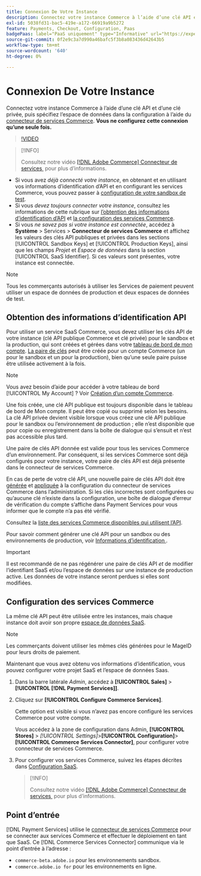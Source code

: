 ```yaml
---
title: Connexion De Votre Instance
description: Connectez votre instance Commerce à l’aide d’une clé API et d’une clé privée, puis spécifiez l’espace de données dans la configuration.
exl-id: 5038fd31-bac5-419e-a172-66919a9b5272
feature: Payments, Checkout, Configuration, Paas
badgePaas: label="PaaS uniquement" type="Informative" url="https://experienceleague.adobe.com/fr/docs/commerce/user-guides/product-solutions" tooltip="S’applique uniquement aux projets Adobe Commerce on Cloud (infrastructure PaaS gérée par Adobe) et aux projets On-premise."
source-git-commit: 0f2e9c3a7d990a46bafc5f3b8a083436d42643b5
workflow-type: tm+mt
source-wordcount: '640'
ht-degree: 0%

---
```



# Connexion De Votre Instance

Connectez votre instance Commerce à l’aide d’une clé API et d’une clé privée, puis spécifiez l’espace de données dans la configuration à l’aide du [connecteur de services Commerce](https://experienceleague.adobe.com/docs/commerce-merchant-services/user-guides/saas.html?lang=fr). **Vous ne configurez cette connexion qu’une seule fois.**

>[!VIDEO](https://video.tv.adobe.com/v/3448019?captions=fre_fr)

>[!INFO]
>
> Consultez notre vidéo [[!DNL Adobe Commerce]  Connecteur de services &#x200B;](https://experienceleague.adobe.com/docs/commerce-learn/tutorials/admin/adobe-commerce-services/configure-adobe-commerce-services-connector.html?lang=fr) pour plus d’informations.

* Si vous avez *déjà connecté votre instance*, en obtenant et en utilisant vos informations d’identification d’API et en configurant les services Commerce, vous pouvez passer à [configuration de votre sandbox de test](https://experienceleague.adobe.com/docs/commerce-merchant-services/payment-services/get-started/sandbox.html?lang=fr).
* Si vous *devez toujours connecter votre instance*, consultez les informations de cette rubrique sur [l’obtention des informations d’identification d’API](#obtain-api-credentials) et [la configuration des services Commerce](#configure-commerce-services).
* Si vous *ne savez pas si votre instance est connectée*, accédez à **Système** > Services > **Connecteur de services Commerce** et affichez les valeurs des clés API publiques et privées dans les sections [!UICONTROL Sandbox Keys] et [!UICONTROL Production Keys], ainsi que les champs *Projet* et *Espace de données* dans la section [!UICONTROL SaaS Identifier]. Si ces valeurs sont présentes, votre instance est connectée.

>[!NOTE]
>
>Tous les commerçants autorisés à utiliser les Services de paiement peuvent utiliser un espace de données de production et deux espaces de données de test.

## Obtention des informations d’identification API

Pour utiliser un service SaaS Commerce, vous devez utiliser les clés API de votre instance (clé API publique Commerce et clé privée) pour le sandbox et la production, qui sont créées et gérées dans votre [tableau de bord de mon compte](https://account.magento.com/customer/account/login). [La paire de clés](https://experienceleague.adobe.com/fr/docs/commerce-admin/config/services/saas) peut être créée pour un compte Commerce (un pour le sandbox et un pour la production), bien qu’une seule paire puisse être utilisée activement à la fois.

>[!NOTE]
>
>Vous avez besoin d’aide pour accéder à votre tableau de bord [!UICONTROL My Account] ? Voir [Création d’un compte Commerce](https://experienceleague.adobe.com/fr/docs/commerce-admin/start/commerce-account/commerce-account-create).

Une fois créée, une clé API publique est toujours disponible dans le tableau de bord de Mon compte. Il peut être copié ou supprimé selon les besoins. La clé API privée devient visible lorsque vous créez une clé API publique pour le sandbox ou l’environnement de production ; elle n’est disponible que pour copie ou enregistrement dans la boîte de dialogue qui s’ensuit et n’est pas accessible plus tard.

Une paire de clés API donnée est valide pour tous les services Commerce d’un environnement. Par conséquent, si les services Commerce sont déjà configurés pour votre instance, votre paire de clés API est déjà présente dans le connecteur de services Commerce.

En cas de perte de votre clé API, une nouvelle paire de clés API doit être [générée](https://experienceleague.adobe.com/docs/commerce-merchant-services/payment-services/get-started/connect.html?lang=fr#generate-an-api-key-and-private-key) et [appliquée](https://experienceleague.adobe.com/docs/commerce-merchant-services/payment-services/get-started/connect.html?lang=fr#configure-saas-project) à la configuration du connecteur de services Commerce dans l’administration. Si les clés incorrectes sont configurées ou qu’aucune clé n’existe dans la configuration, une boîte de dialogue d’erreur de vérification du compte s’affiche dans Payment Services pour vous informer que le compte n’a pas été vérifié.

Consultez la [liste des services Commerce disponibles qui utilisent l’API](https://experienceleague.adobe.com/fr/docs/commerce-merchant-services/user-guides/integration-services/saas#availableservices).

Pour savoir comment générer une clé API pour un sandbox ou des environnements de production, voir [&#x200B; Informations d’identification &#x200B;](https://experienceleague.adobe.com/docs/commerce-merchant-services/user-guides/saas.html?lang=fr#apikey).

>[!IMPORTANT]
>
>Il est recommandé de ne pas régénérer une paire de clés API *et* de modifier l’identifiant SaaS et/ou l’espace de données sur une instance de production active. Les données de votre instance seront perdues si elles sont modifiées.

## Configuration des services Commerce

La même clé API peut être utilisée entre les instances, mais chaque instance doit avoir son propre [espace de données SaaS](https://experienceleague.adobe.com/docs/commerce-merchant-services/user-guides/saas.html?lang=fr#saasenv).

>[!NOTE]
>
>Les commerçants doivent utiliser les mêmes clés générées pour le MageID pour leurs droits de paiement.

Maintenant que vous avez obtenu vos informations d’identification, vous pouvez configurer votre projet SaaS et l’espace de données Saas.

1. Dans la barre latérale _Admin_, accédez à **[!UICONTROL Sales]** > **[!UICONTROL [!DNL Payment Services]]**.
1. Cliquez sur **[!UICONTROL Configure Commerce Services]**.

   Cette option est visible si vous n’avez pas encore configuré les services Commerce pour votre compte.

   Vous accédez à la zone de configuration dans Admin, **[!UICONTROL Stores]** > _[!UICONTROL Settings]_>**[!UICONTROL Configuration]**>**[!UICONTROL Commerce Services Connector]**, pour configurer votre connecteur de services Commerce.

1. Pour configurer vos services Commerce, suivez les étapes décrites dans [Configuration SaaS](https://experienceleague.adobe.com/docs/commerce-merchant-services/user-guides/integration-services/saas.html?lang=fr#saasenv).

   >[!INFO]
   >
   > Consultez notre vidéo [[!DNL Adobe Commerce]  Connecteur de services &#x200B;](https://experienceleague.adobe.com/docs/commerce-learn/tutorials/admin/adobe-commerce-services/configure-adobe-commerce-services-connector.html?lang=fr#configuration-faqs) pour plus d’informations.

## Point d’entrée

[!DNL Payment Services] utilise le [connecteur de services Commerce](https://experienceleague.adobe.com/docs/commerce-merchant-services/user-guides/saas.html?lang=fr) pour se connecter aux services Commerce et effectuer le déploiement en tant que SaaS. Ce [!DNL Commerce Services Connector] communique via le point d’entrée à l’adresse :

* `commerce-beta.adobe.io` pour les environnements sandbox.
* `commerce.adobe.io for` pour les environnements en ligne.
